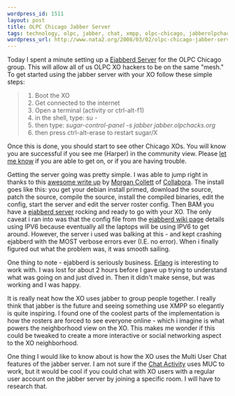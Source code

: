 ```yaml
--- 
wordpress_id: 1511
layout: post
title: OLPC Chicago Jabber Server
tags: technology, olpc, jabber, chat, xmpp, olpc-chicago, jabberolpchacksorg, jabber-server, ejabberd
wordpress_url: http://www.nata2.org/2008/03/02/olpc-chicago-jabber-server/
---
```

Today I spent a minute setting up a <a href="http://lists.laptop.org/pipermail/olpc-chicago/2008-March/000136.html">Ejabberd Server</a> for the OLPC Chicago group. This will allow all of us OLPC XO hackers to be on the same "mesh." To get started using the jabber server with your XO follow these simple steps:
<blockquote>
<ol>
	<li>Boot the XO</li>
	<li>Get connected to the internet</li>
	<li>Open a terminal (activity or ctrl-alt-f1)</li>
	<li>in the shell, type: su -</li>
	<li>then type: <i>sugar-control-panel -s jabber jabber.olpchacks.org</i></li>
	<li>then press ctrl-alt-erase to restart sugar/X</li>
</ol>
</blockquote>
Once this is done, you should start to see other Chicago XOs. You will know you are successful if you see me (Harper) in the community view. Please <a href="http://harperreed.org/contact">let me know</a> if you are able to get on, or if you are having trouble.

Getting the server going was pretty simple. I was able to jump right in thanks to this <a href="http://morgancollett.wordpress.com/2008/02/27/olpc-community-jabber-servers-ejabberd-200-from-source/">awesome write up</a> by <a href="http://morgancollett.wordpress.com/about/">Morgan Collett</a> of <a href="http://www.collabora.co.uk/">Collabora</a>. The install goes like this: you get your debian install primed, download the source, patch the source, compile the source, install the compiled binaries, edit the config, start the server and edit the server roster config. Then BAM you have a <a href="http://www.ejabberd.im/">ejabberd server</a> rocking and ready to go with your XO. The only caveat i ran into was that the config file from the <a href="http://wiki.laptop.org/go/Ejabberd_Configuration">ejabberd wiki page</a> details using IPV6 because eventually all the laptops will be using IPV6 to get around. However, the server i used was balking at this - and kept crashing ejabberd with the MOST verbose errors ever (I.E. no error). When i finally figured out what the problem was, it was smooth sailing.

One thing to note - ejabberd is seriously business. <a href="http://erlang.org/">Erlang</a> is interesting to work with. I was lost for about 2 hours before I gave up trying to understand what was going on and just dived in. Then it didn't make sense, but was working and I was happy.

It is really neat how the XO uses jabber to group people together. I really think that jabber is the future and seeing something use XMPP so elegantly is quite inspiring. I found one of the coolest parts of the implementation is how the rosters are forced to see everyone online - which i imagine is what powers the neighborhood view on the XO. This makes me wonder if this could be tweaked to create a more interactive or social networking aspect to the XO neighborhood.

One thing I would like to know about is how the XO uses the Multi User Chat features of the jabber server. I am not sure if the <a href="http://wiki.laptop.org/go/Chat">Chat Activity</a> uses MUC to work, but it would be cool if you could chat with XO users with a regular user account on the jabber server by joining a specific room. I will have to research that.

